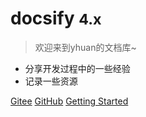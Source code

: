 <!-- _coverpage.md -->

<!-- 背景图片 -->

# docsify <small>4.x</small>

> 欢迎来到yhuan的文档库~

- 分享开发过程中的一些经验
- 记录一些资源

[Gitee](https://gitee.com/yhuan416/)
[GitHub](https://github.com/yhuan416/)
[Getting Started](#welcome)